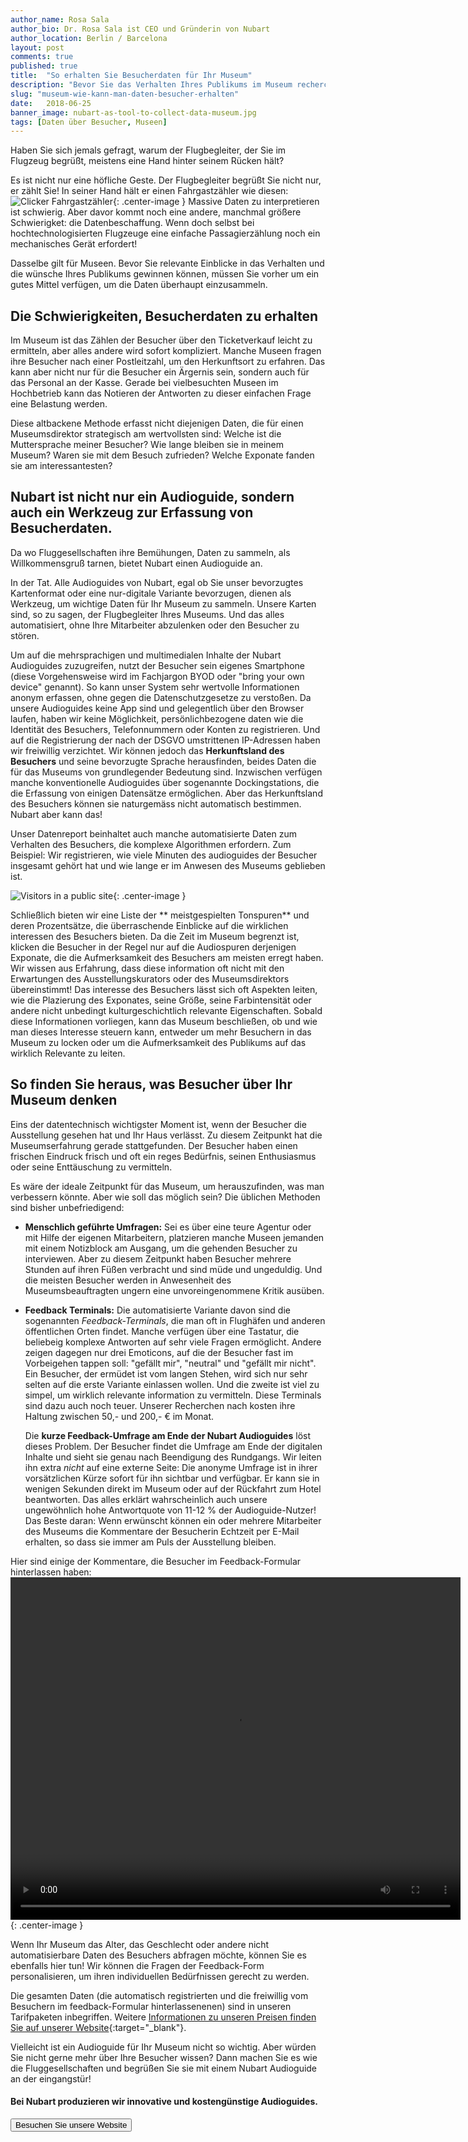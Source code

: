 ```yaml
---
author_name: Rosa Sala
author_bio: Dr. Rosa Sala ist CEO und Gründerin von Nubart
author_location: Berlin / Barcelona
layout: post
comments: true
published: true
title:  "So erhalten Sie Besucherdaten für Ihr Museum"
description: "Bevor Sie das Verhalten Ihres Publikums im Museum recherchieren, müssen Sie zuerst Daten über Ihre Besucher sammeln. Das ist aber vielleicht nicht so einfach..."
slug: "museum-wie-kann-man-daten-besucher-erhalten"
date:   2018-06-25
banner_image: nubart-as-tool-to-collect-data-museum.jpg
tags: [Daten über Besucher, Museen]
---
```


Haben Sie sich jemals gefragt, warum der Flugbegleiter, der Sie im Flugzeug begrüßt, meistens eine Hand hinter seinem Rücken hält? 

Es ist nicht nur eine höfliche Geste. Der Flugbegleiter begrüßt Sie nicht nur, er zählt Sie! In seiner Hand hält er einen Fahrgastzähler wie diesen:
![Clicker Fahrgastzähler]({{site.baseurl}}}/images/posts/passanger-counter.jpg){: .center-image }
Massive Daten zu interpretieren ist schwierig. Aber davor kommt noch eine andere, manchmal größere Schwierigket: die Datenbeschaffung. Wenn doch selbst bei hochtechnologisierten Flugzeuge eine einfache Passagierzählung noch ein mechanisches Gerät erfordert!

Dasselbe gilt für Museen. Bevor Sie relevante Einblicke in das Verhalten und die wünsche Ihres Publikums gewinnen können, müssen Sie vorher um ein gutes Mittel verfügen, um die Daten überhaupt einzusammeln. 

<!--more-->

## Die Schwierigkeiten, Besucherdaten zu erhalten
   
   Im Museum ist das Zählen der Besucher über den Ticketverkauf leicht zu ermitteln, aber alles andere wird sofort kompliziert. Manche Museen fragen ihre Besucher nach einer Postleitzahl, um den Herkunftsort zu erfahren. Das kann aber nicht nur für die Besucher ein Ärgernis sein, sondern auch für das Personal an der Kasse. Gerade bei vielbesuchten Museen im Hochbetrieb kann das Notieren der Antworten zu dieser einfachen Frage eine Belastung werden.
   
   Diese altbackene Methode erfasst nicht diejenigen Daten, die für einen Museumsdirektor strategisch am wertvollsten sind: Welche ist die Muttersprache meiner Besucher? Wie lange bleiben sie in meinem Museum? Waren sie mit dem Besuch zufrieden? Welche Exponate fanden sie am interessantesten?

## Nubart ist nicht nur ein Audioguide, sondern auch ein Werkzeug zur Erfassung von Besucherdaten.

   Da wo Fluggesellschaften ihre Bemühungen, Daten zu sammeln, als Willkommensgruß tarnen, bietet Nubart einen Audioguide an.
   
   In der Tat. Alle Audioguides von Nubart, egal ob Sie unser bevorzugtes Kartenformat oder eine nur-digitale Variante bevorzugen, dienen als Werkzeug, um wichtige Daten für Ihr Museum zu sammeln. Unsere Karten sind, so zu sagen, der Flugbegleiter Ihres Museums. Und das alles automatisiert, ohne Ihre Mitarbeiter abzulenken oder den Besucher zu stören. 
   
   Um auf die mehrsprachigen und multimedialen Inhalte der Nubart Audioguides zuzugreifen, nutzt der Besucher sein eigenes Smartphone (diese Vorgehensweise wird im Fachjargon BYOD oder "bring your own device" genannt). So kann unser System sehr wertvolle Informationen anonym erfassen, ohne gegen die Datenschutzgesetze zu verstoßen. Da unsere Audioguides keine App sind und gelegentlich über den Browser laufen, haben wir keine Möglichkeit, persönlichbezogene daten wie die Identität des Besuchers, Telefonnummern oder Konten zu registrieren. Und auf die Registrierung der nach der DSGVO umstrittenen IP-Adressen haben wir freiwillig verzichtet. Wir können jedoch das **Herkunftsland des Besuchers** und seine bevorzugte Sprache herausfinden, beides Daten die für das Museums von grundlegender Bedeutung sind. Inzwischen verfügen manche konventionelle Audioguides über sogenannte Dockingstations, die die Erfassung von einigen Datensätze ermöglichen. Aber das Herkunftsland des Besuchers können sie naturgemäss nicht automatisch bestimmen. Nubart aber kann das!
   
   Unser Datenreport beinhaltet auch manche automatisierte Daten zum Verhalten des Besuchers, die komplexe Algorithmen erfordern. Zum Beispiel: Wir registrieren, wie viele Minuten des audioguides der Besucher insgesamt gehört hat und wie lange er im Anwesen des Museums geblieben ist.

![Visitors in a public site]({{site.baseurl}}/images/posts/visitors-people.jpg){: .center-image }

Schließlich bieten wir eine Liste der ** meistgespielten Tonspuren** und deren Prozentsätze, die überraschende Einblicke auf die wirklichen interessen des Besuchers bieten. Da die Zeit im Museum begrenzt ist, klicken die Besucher in der Regel nur auf die Audiospuren derjenigen Exponate, die die Aufmerksamkeit des Besuchers am meisten erregt haben. Wir wissen aus Erfahrung, dass diese information oft nicht mit den Erwartungen des Ausstellungskurators oder des Museumsdirektors übereinstimmt! Das interesse des Besuchers lässt sich oft Aspekten leiten, wie die Plazierung des Exponates, seine Größe, seine Farbintensität oder andere nicht unbedingt kulturgeschichtlich relevante Eigenschaften. Sobald diese Informationen vorliegen, kann das Museum beschließen, ob und wie man dieses Interesse steuern kann, entweder um mehr Besuchern in das Museum zu locken oder um die Aufmerksamkeit des Publikums auf das wirklich Relevante zu leiten.

## So finden Sie heraus, was Besucher über Ihr Museum denken
   
   Eins der datentechnisch wichtigster Moment ist, wenn der Besucher die Ausstellung gesehen hat und Ihr Haus verlässt. Zu diesem Zeitpunkt hat die Museumserfahrung gerade stattgefunden. Der Besucher haben einen frischen Eindruck frisch und oft ein reges Bedürfnis, seinen Enthusiasmus oder seine Enttäuschung zu vermitteln.
   
   Es wäre der ideale Zeitpunkt für das Museum, um herauszufinden, was man verbessern könnte. Aber wie soll das möglich sein? Die üblichen Methoden sind bisher unbefriedigend:
    
 *  **Menschlich geführte Umfragen:**
   Sei es über eine teure Agentur oder mit Hilfe der eigenen Mitarbeitern, platzieren manche Museen jemanden mit einem Notizblock am Ausgang, um die gehenden Besucher zu interviewen. Aber zu diesem Zeitpunkt haben Besucher mehrere Stunden auf ihren Füßen verbracht und sind müde und ungeduldig. Und die meisten Besucher werden in Anwesenheit des Museumsbeauftragten ungern eine unvoreingenommene Kritik ausüben.
   
 * **Feedback Terminals:**
   Die automatisierte Variante davon sind die sogenannten *Feedback-Terminals*, die man oft in Flughäfen und anderen öffentlichen Orten findet. Manche verfügen über eine Tastatur, die beliebeig komplexe Antworten auf sehr viele Fragen ermöglicht. Andere zeigen dagegen nur drei Emoticons, auf die der Besucher fast im Vorbeigehen tappen soll: "gefällt mir", "neutral" und "gefällt mir nicht". Ein Besucher, der ermüdet ist vom langen Stehen, wird sich nur sehr selten auf die erste Variante einlassen wollen. Und die zweite ist viel zu simpel, um wirklich relevante information zu vermitteln.
   Diese Terminals sind dazu auch noch teuer. Unserer Recherchen nach kosten ihre Haltung zwischen 50,- und 200,- € im Monat. 
   
   Die **kurze Feedback-Umfrage am Ende der Nubart Audioguides** löst dieses Problem. Der Besucher findet die Umfrage am Ende der digitalen Inhalte und sieht sie genau nach Beendigung des Rundgangs. Wir leiten ihn extra *nicht* auf eine externe Seite: Die anonyme Umfrage ist in ihrer vorsätzlichen Kürze sofort für ihn sichtbar und verfügbar. Er kann sie in wenigen Sekunden direkt im Museum oder auf der Rückfahrt zum Hotel beantworten. Das alles erklärt wahrscheinlich auch unsere ungewöhnlich hohe Antwortquote von 11-12 % der Audioguide-Nutzer! Das Beste daran: Wenn erwünscht können ein oder mehrere Mitarbeiter des Museums die Kommentare der Besucherin Echtzeit per E-Mail erhalten, so dass sie immer am Puls der Ausstellung bleiben.
 
 Hier sind einige der Kommentare, die Besucher im Feedback-Formular hinterlassen haben:
<video width="720" height="548" autoplay loop>
  <source src="{{site.baseurl}}/images/posts/comments-by-museum-visitors-nubart.mp4" type="video/mp4">
Your browser does not allow to show this video.
</video>{: .center-image }


Wenn Ihr Museum das Alter, das Geschlecht oder andere nicht automatisierbare Daten des Besuchers abfragen möchte, können Sie es ebenfalls hier tun! Wir können die Fragen der Feedback-Form personalisieren, um ihren individuellen Bedürfnissen gerecht zu werden. 

Die gesamten Daten (die automatisch registrierten und die freiwillig vom Besuchern im feedback-Formular hinterlassenenen) sind in unseren Tarifpaketen inbegriffen. Weitere [Informationen zu unseren Preisen finden Sie auf unserer Website](http://www.nubart.eu/#pricing){:target="_blank"}. 

Vielleicht ist ein Audioguide für Ihr Museum nicht so wichtig. Aber würden Sie nicht gerne mehr über Ihre Besucher wissen? Dann machen Sie es wie die Fluggesellschaften und begrüßen Sie sie mit einem Nubart Audioguide an der eingangstür!




#### Bei Nubart produzieren wir innovative und kostengünstige Audioguides.

<form action="../../../../../">
    <input type="submit" value="Besuchen Sie unsere Website" />
</form>